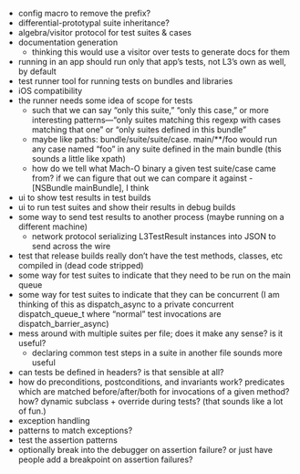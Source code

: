 - config macro to remove the prefix?
- differential-prototypal suite inheritance?
- algebra/visitor protocol for test suites & cases
- documentation generation
	- thinking this would use a visitor over tests to generate docs for them
- running in an app should run only that app’s tests, not L3’s own as well, by default
- test runner tool for running tests on bundles and libraries
- iOS compatibility
- the runner needs some idea of scope for tests
	- such that we can say “only this suite,” “only this case,” or more interesting patterns—“only suites matching this regexp with cases matching that one” or “only suites defined in this bundle”
	- maybe like paths: bundle/suite/suite/case. main/**/foo would run any case named “foo” in any suite defined in the main bundle (this sounds a little like xpath)
	- how do we tell what Mach-O binary a given test suite/case came from? if we can figure that out we can compare it against -[NSBundle mainBundle], I think
- ui to show test results in test builds
- ui to run test suites and show their results in debug builds
- some way to send test results to another process (maybe running on a different machine)
	- network protocol serializing L3TestResult instances into JSON to send across the wire
- test that release builds really don’t have the test methods, classes, etc compiled in (dead code stripped)
- some way for test suites to indicate that they need to be run on the main queue
- some way for test suites to indicate that they can be concurrent (I am thinking of this as dispatch_async to a private concurrent dispatch_queue_t where “normal” test invocations are dispatch_barrier_async)
- mess around with multiple suites per file; does it make any sense? is it useful?
	- declaring common test steps in a suite in another file sounds more useful
- can tests be defined in headers? is that sensible at all?
- how do preconditions, postconditions, and invariants work? predicates which are matched before/after/both for invocations of a given method? how? dynamic subclass + override during tests? (that sounds like a lot of fun.)
- exception handling
- patterns to match exceptions?
- test the assertion patterns
- optionally break into the debugger on assertion failure? or just have people add a breakpoint on assertion failures?